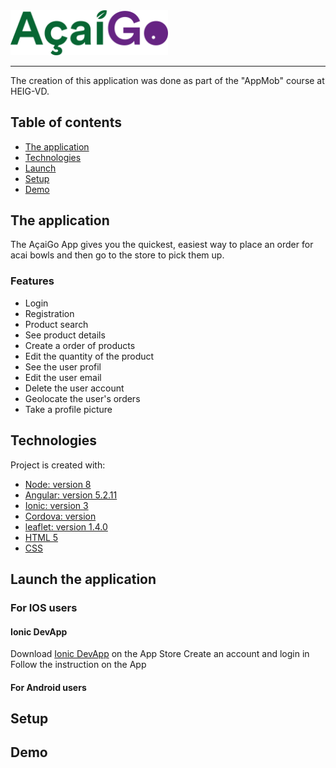 <img src="src/assets/imgs/acai.png" width="50%" height="50%">

---

The creation of this application was done as part of the "AppMob" course at HEIG-VD.

## Table of contents
* [The application](#the-application)
* [Technologies](#technologies)
* [Launch](#Launch)
* [Setup](#setup)
* [Demo](#Demo)

## The application
The AçaiGo App gives you the quickest, easiest way to place an order for acai bowls and then go to the store to pick them up.

### Features

* Login
* Registration
* Product search
* See product details
* Create a order of products
* Edit the quantity of the product
* See the user profil
* Edit the user email
* Delete the user account
* Geolocate the user's orders
* Take a profile picture

	
## Technologies
Project is created with:

* [Node: version 8](https://angularjs.org/)
* [Angular: version 5.2.11](https://angularjs.org/)
* [Ionic: version 3](https://ionicframework.com/getting-started/)
* [Cordova: version](https://cordova.apache.org/) 
* [leaflet: version 1.4.0](https://leafletjs.com/)
* [HTML 5](https://www.w3.org/TR/html52/)
* [CSS](https://www.w3.org/Style/CSS/)


## Launch the application

### For IOS users

#### Ionic DevApp

  Download [Ionic DevApp](https://itunes.apple.com/us/app/ionic-devapp/id1233447133?mt=8) on the App Store
  Create an account and login in
  Follow the instruction on the App
  
#### For Android users


## Setup

## Demo
